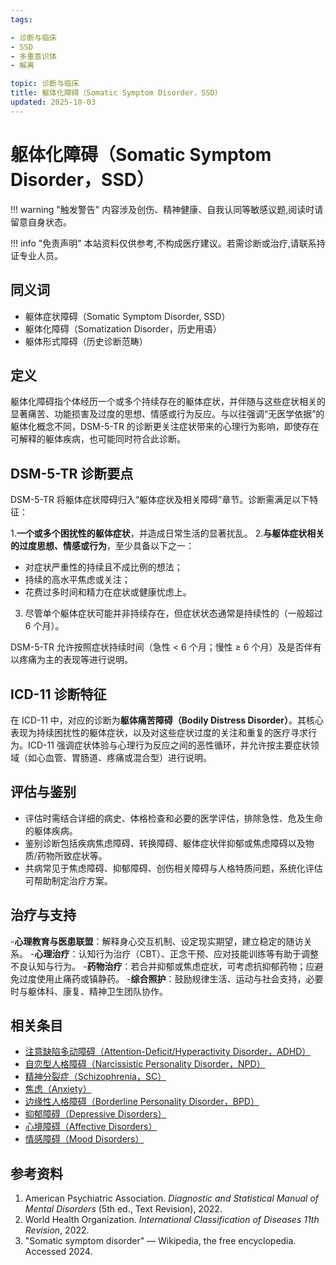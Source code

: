 ```yaml
---
tags:

- 诊断与临床
- SSD
- 多重意识体
- 解离

topic: 诊断与临床
title: 躯体化障碍（Somatic Symptom Disorder，SSD）
updated: 2025-10-03
---
```


# 躯体化障碍（Somatic Symptom Disorder，SSD）

!!! warning "触发警告"
    内容涉及创伤、精神健康、自我认同等敏感议题,阅读时请留意自身状态。

!!! info "免责声明"
    本站资料仅供参考,不构成医疗建议。若需诊断或治疗,请联系持证专业人员。

## 同义词

- 躯体症状障碍（Somatic Symptom Disorder, SSD）
- 躯体化障碍（Somatization Disorder，历史用语）
- 躯体形式障碍（历史诊断范畴）

## 定义

躯体化障碍指个体经历一个或多个持续存在的躯体症状，并伴随与这些症状相关的显著痛苦、功能损害及过度的思想、情感或行为反应。与以往强调“无医学依据”的躯体化概念不同，DSM-5-TR 的诊断更关注症状带来的心理行为影响，即使存在可解释的躯体疾病，也可能同时符合此诊断。

## DSM-5-TR 诊断要点

DSM-5-TR 将躯体症状障碍归入“躯体症状及相关障碍”章节。诊断需满足以下特征：

1.**一个或多个困扰性的躯体症状**，并造成日常生活的显著扰乱。
2.**与躯体症状相关的过度思想、情感或行为**，至少具备以下之一：

   - 对症状严重性的持续且不成比例的想法；
   - 持续的高水平焦虑或关注；
   - 花费过多时间和精力在症状或健康忧虑上。
3. 尽管单个躯体症状可能并非持续存在，但症状状态通常是持续性的（一般超过 6 个月）。

DSM-5-TR 允许按照症状持续时间（急性 < 6 个月；慢性 ≥ 6 个月）及是否伴有以疼痛为主的表现等进行说明。

## ICD-11 诊断特征

在 ICD-11 中，对应的诊断为**躯体痛苦障碍（Bodily Distress Disorder）**。其核心表现为持续困扰性的躯体症状，以及对这些症状过度的关注和重复的医疗寻求行为。ICD-11 强调症状体验与心理行为反应之间的恶性循环，并允许按主要症状领域（如心血管、胃肠道、疼痛或混合型）进行说明。

## 评估与鉴别

- 评估时需结合详细的病史、体格检查和必要的医学评估，排除急性、危及生命的躯体疾病。
- 鉴别诊断包括疾病焦虑障碍、转换障碍、躯体症状伴抑郁或焦虑障碍以及物质/药物所致症状等。
- 共病常见于焦虑障碍、抑郁障碍、创伤相关障碍与人格特质问题，系统化评估可帮助制定治疗方案。

## 治疗与支持

-**心理教育与医患联盟**：解释身心交互机制、设定现实期望，建立稳定的随访关系。
-**心理治疗**：认知行为治疗（CBT）、正念干预、应对技能训练等有助于调整不良认知与行为。
-**药物治疗**：若合并抑郁或焦虑症状，可考虑抗抑郁药物；应避免过度使用止痛药或镇静药。
-**综合照护**：鼓励规律生活、运动与社会支持，必要时与躯体科、康复、精神卫生团队协作。

## 相关条目

- [注意缺陷多动障碍（Attention-Deficit/Hyperactivity Disorder，ADHD）](Attention-Deficit-Hyperactivity-Disorder-ADHD.md)
- [自恋型人格障碍（Narcissistic Personality Disorder，NPD）](Narcissistic-Personality-Disorder-NPD.md)
- [精神分裂症（Schizophrenia，SC）](Schizophrenia-SC.md)
- [焦虑（Anxiety）](Anxiety.md)
- [边缘性人格障碍（Borderline Personality Disorder，BPD）](Borderline-Personality-Disorder-BPD.md)
- [抑郁障碍（Depressive Disorders）](Depressive-Disorders.md)
- [心境障碍（Affective Disorders）](Affective-Disorders.md)
- [情感障碍（Mood Disorders）](Mood-Disorders.md)

## 参考资料

1. American Psychiatric Association. _Diagnostic and Statistical Manual of Mental Disorders_ (5th ed., Text Revision), 2022.
2. World Health Organization. _International Classification of Diseases 11th Revision_, 2022.
3. "Somatic symptom disorder" — Wikipedia, the free encyclopedia. Accessed 2024.
